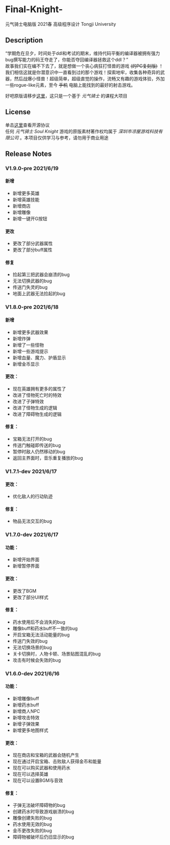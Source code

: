# Final-Knight-  
元气骑士电脑版 2021春 高级程序设计 Tongji University

## Description
“学期危在旦夕，时间处于ddl和考试的期末，维持代码平衡的编译器被拥有强力bug撰写能力的码王夺走了，你能否夺回编译器拯救这个ddl？”  
故事我们实在编不下去了，就是想做一个丧心病狂打怪兽的游戏 ~~(的PC复刻版)~~ ！  
我们相信这就是你潜意识中一直看到过的那个游戏！探索地牢，收集各种奇异的武器，然后战爆小怪兽！超级简单，超级直觉的操作，流畅又有趣的游戏体验，外加一些rogue-like元素，至今 ~~手机~~ 电脑上能找到的最好的射击游戏。

好吧原版请移步[这里](http://www.chillyroom.com/zh)，这只是一个基于 *元气骑士* 的课程大项目  

## License
单击[这里](https://github.com/GAMECREATOR1010/Final-Knight-/blob/main/LICENSE)查看开源协议  
任何 *元气骑士 Soul Knight* 游戏的原版素材著作权均属于 *深圳市凉屋游戏科技有限公司* 。本项目仅供学习与参考，请勿用于商业用途  

## Release Notes  
### V1.9.0-pre 2021/6/19
#### 新增
* 新增更多英雄
* 新增英雄技能
* 新增商店
* 新增雕像
* 新增一键开G按钮

#### 更改
* 更改了部分武器属性
* 更改了部分buff属性

#### 修复
* 捡起第三把武器会崩溃的bug
* 无法切换武器的bug
* 传送门失灵的bug
* 地面上武器无法捡起的bug

### V1.8.0-pre 2021/6/18
#### 新增
* 新增更多武器效果
* 新增炸弹
* 新增了一些怪物
* 新增一些游戏提示
* 新增血量、魔力、护盾显示
* 新增金币显示

#### 更改：
* 现在英雄拥有更多的属性了
* 改进了怪物死亡时的特效
* 改进了子弹特效
* 改进了怪物生成的逻辑
* 改进了障碍物生成的逻辑

#### 修复：
* 宝箱无法打开的bug
* 传送门触碰即传送的bug
* 暂停时敌人仍然移动的bug
* 返回主界面时，音乐重复播放的bug

### V1.7.1-dev 2021/6/17
#### 更改：
* 优化敌人的行动轨迹

#### 修复：
* 物品无法交互的bug

### V1.7.0-dev 2021/6/17
#### 功能：
* 新增开始界面
* 新增暂停界面

#### 更改：
* 更改了BGM
* 更改了部分UI样式

#### 修复：
* 药水使用后不会消失的bug
* 雕像buff和药水buff不一致的bug
* 开启宝箱无法活动能量的bug
* 传送门失效的bug
* 无法切换场景的bug
* 关卡切换时，人物卡顿、场景贴图混乱的bug
* 攻击有时候会失效的bug

### V1.6.0-dev 2021/6/16
#### 功能：
* 新增雕像buff
* 新增药水buff
* 新增商人NPC
* 新增攻击特效
* 新增子弹效果
* 新增更多地图样式

#### 更改：
* 现在商店和宝箱的武器会随机产生
* 现在通过开启宝箱、击败敌人获得金币和能量
* 现在可以购买武器和使用药水
* 现在可以选择英雄
* 现在可以设置BGM与音效

#### 修复：
* 子弹无法破坏障碍物的bug
* 创建药水时导致游戏崩溃的bug
* 雕像创建失败的bug
* 药水使用无效的bug
* 金币更改失败的bug
* 障碍物被破坏后仍旧显示的bug
